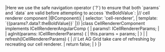 <framework-specific-section frameworks="angular">
|Here we use the safe navigation operator (`?`) to ensure that both `params` and `data` are valid before attempting to access `theBoldValue`:
</framework-specific-section>

<framework-specific-section frameworks="vue">
<snippet transform={false}>
|// cell renderer component  
|@Component({
|    selector: 'cell-renderer',
|    template: `<span>{{params?.data?.theBoldValue}}</span>`
|})
|class CellRendererComponent implements ICellRendererAngularComp {
|    params!: ICellRendererParams;
|
|    agInit(params: ICellRendererParams) {
|        this.params = params;
|    }
|
|    refresh(ICellRendererParams) {
|        // Let AG Grid take care of refreshing by recreating our cell renderer.
|        return false;
|    }
|}
</snippet>
</framework-specific-section>